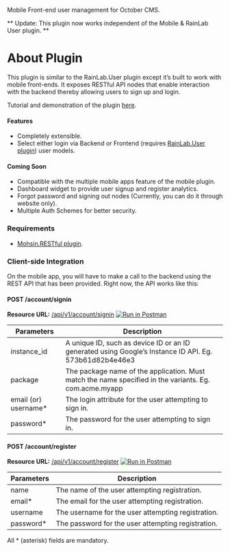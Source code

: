 Mobile Front-end user management for October CMS.

** Update: This plugin now works independent of the Mobile & RainLab User plugin. **

# About Plugin #

This plugin is similar to the RainLab.User plugin except it’s built to work with mobile front-ends. It exposes RESTful API nodes that enable interaction with the backend thereby allowing users to sign up and login.

Tutorial and demonstration of the plugin [here](//www.youtube.com/embed/IkFzSzjoXJ0).

#### Features ####
* Completely extensible.
* Select either login via Backend or Frontend (requires [RainLab.User plugin](https://octobercms.com/plugin/rainlab-user)) user models.

#### Coming Soon ####
* Compatible with the multiple mobile apps feature of the mobile plugin.
* Dashboard widget to provide user signup and register analytics.
* Forgot password and signing out nodes (Currently, you can do it through website only).
* Multiple Auth Schemes for better security.

### Requirements

* [Mohsin.RESTful plugin](http://octobercms.com/plugin/mohsin-rest).

### Client-side Integration ###

On the mobile app, you will have to make a call to the backend using the REST API that has been provided. Right now, the API works like this:

#### POST /account/signin ####

**Resource URL:** [/api/v1/account/signin](/api/v1/account/signin) [![Run in Postman](https://run.pstmn.io/button.svg)](https://app.getpostman.com/run-collection/997ae8398f934757e196)

 | Parameters | Description
------------- | -------------
instance_id  | A unique ID, such as device ID or an ID generated using Google’s Instance ID API. Eg. 573b61d82b4e46e3
package  | The package name of the application. Must match the name specified in the variants. Eg. com.acme.myapp
email (or) username* | The login attribute for the user attempting to sign in.
password* | The password for the user attempting to sign in.

#### POST /account/register ####

**Resource URL:** [/api/v1/account/register](/api/v1/account/register) [![Run in Postman](https://run.pstmn.io/button.svg)](https://app.getpostman.com/run-collection/997ae8398f934757e196)

 | Parameters | Description
------------- | -------------
name | The name of the user attempting registration.
email* | The email for the user attempting registration.
username | The username for the user attempting registration.
password* | The password for the user attempting registration.

All * (asterisk) fields are mandatory.